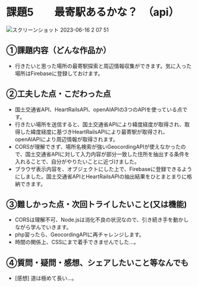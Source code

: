 # 課題5　　最寄駅あるかな？　（api）
![スクリーンショット 2023-06-16 2 07 51](https://github.com/yuufujita/api/assets/132199877/52449264-8697-4369-af90-425dc630cc4c)

## ①課題内容（どんな作品か）
- 行きたいと思った場所の最寄駅探索と周辺情報収集ができます。気に入った場所はFirebaseに登録しておけます。

## ②工夫した点・こだわった点
- 国土交通省API、HeartRailsAPI、openAIAPIの3つのAPIを使っている点です。
- 行きたい場所を送信すると、国土交通省APIにより緯度経度が取得され、取得した緯度経度に基づきHeartRailsAPIにより最寄駅が取得され、openAIAPIにより周辺情報が取得されます。
- CORSが理解できず、場所名検索が強いGeocordingAPIが使えなかったので、国土交通省APIに対して入力内容が部分一致した住所を抽出する条件を入れることで、自分がやりたいことに近づけました。
- ブラウザ表示内容を、オブジェクトにした上で、Firebaseに登録できるようにしました。国土交通省APIとHeartRailsAPIの抽出結果をひとまとまりに格納できます。

## ③難しかった点・次回トライしたいこと(又は機能)
- CORSは理解不可、Node.jsは消化不良の状況なので、引き続き手を動かしながら学んでいきます。
- php習ったら、GeocordingAPIに再チャレンジします。
- 時間の関係上、CSSにまで着手できませんでした…。

## ④質問・疑問・感想、シェアしたいこと等なんでも
- [感想] 道は極めて長い…。
